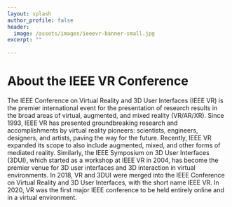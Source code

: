 ```yaml
---
layout: splash
author_profile: false
header:
  image: /assets/images/ieeevr-banner-small.jpg
excerpt: ""
  
---
```


<div>
<h1> About the IEEE VR Conference </h1>
    <p class="text-justify">
    The IEEE Conference on Virtual Reality and 3D User Interfaces (IEEE VR) is the premier international event for the presentation of research results in the broad areas of virtual, augmented, and mixed reality (VR/AR/XR).  Since 1993, IEEE VR has presented groundbreaking research and accomplishments by virtual reality pioneers: scientists, engineers, designers, and artists, paving the way for the future.  Recently, IEEE VR expanded its scope to also include augmented, mixed, and other forms of mediated reality.  Similarly, the IEEE Symposium on 3D User Interfaces (3DUI), which started as a workshop at IEEE VR in 2004, has become the premier venue for 3D user interfaces and 3D interaction in virtual environments. In 2018, VR and 3DUI were merged into the IEEE Conference on Virtual Reality and 3D User Interfaces, with the short name IEEE VR.  In 2020, VR was the first major IEEE conference to be held entirely online and in a virtual environment. 
    </p>

    
</div>
